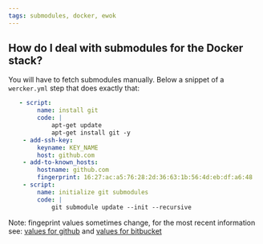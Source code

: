 ```yaml
---
tags: submodules, docker, ewok
---
```


## How do I deal with submodules for the Docker stack?

You will have to fetch submodules manually. Below a snippet of a `wercker.yml` step
that does exactly that:

```yaml
   - script:
        name: install git
        code: |
            apt-get update
            apt-get install git -y
    - add-ssh-key:
        keyname: KEY_NAME
        host: github.com
    - add-to-known_hosts:
        hostname: github.com
        fingerprint: 16:27:ac:a5:76:28:2d:36:63:1b:56:4d:eb:df:a6:48
    - script:
        name: initialize git submodules
        code: |
            git submodule update --init --recursive
```

Note: fingeprint values sometimes change, for the most recent information see: [values for
github](https://help.github.com/articles/what-are-github-s-ssh-key-fingerprints/)
and [values for bitbucket](https://blog.bitbucket.org/?s=fingerprint)
